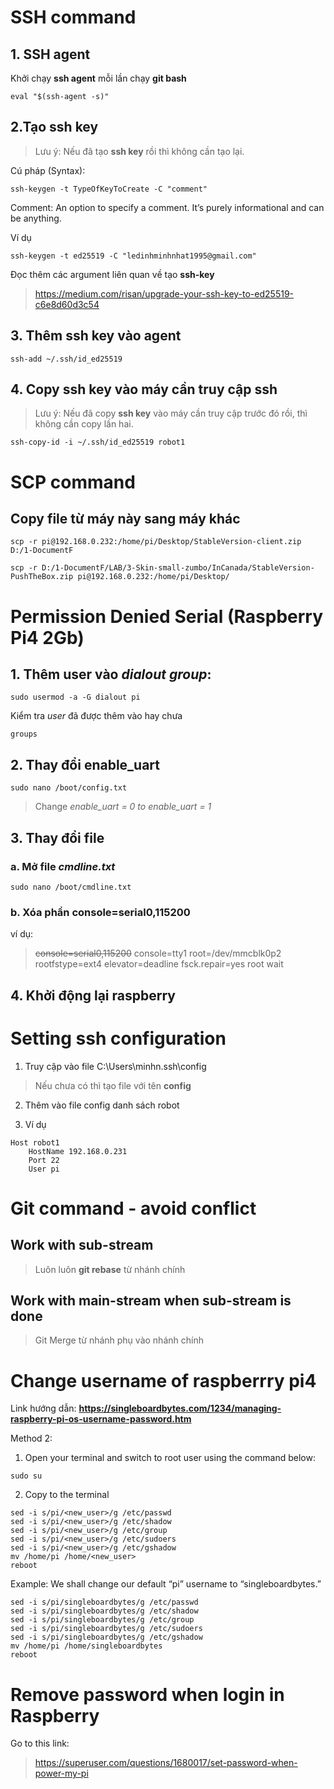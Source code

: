 # SSH command

## 1. SSH agent
Khởi chạy **ssh agent** mỗi lần chạy **git bash**
```
eval "$(ssh-agent -s)"
```
## 2.Tạo **ssh key**
>Lưu ý: Nếu đã tạo **ssh key** rồi thì không cần tạo lại.

Cú pháp (Syntax):
```
ssh-keygen -t TypeOfKeyToCreate -C "comment"
```
Comment: An option to specify a comment. It’s purely informational and can be anything.

Ví dụ
```
ssh-keygen -t ed25519 -C "ledinhminhnhat1995@gmail.com"
```

Đọc thêm các argument liên quan về tạo **ssh-key**

 >https://medium.com/risan/upgrade-your-ssh-key-to-ed25519-c6e8d60d3c54
## 3. Thêm **ssh key** vào agent
```
ssh-add ~/.ssh/id_ed25519
```

## 4. Copy **ssh key** vào máy cần truy cập **ssh**
>Lưu ý: Nếu đã copy **ssh key** vào máy cần truy cập trước đó rồi, thì không cần copy lần hai.
```
ssh-copy-id -i ~/.ssh/id_ed25519 robot1
```

##
# SCP command
## Copy file từ máy này sang máy khác
```
scp -r pi@192.168.0.232:/home/pi/Desktop/StableVersion-client.zip D:/1-DocumentF
```
```
scp -r D:/1-DocumentF/LAB/3-Skin-small-zumbo/InCanada/StableVersion-PushTheBox.zip pi@192.168.0.232:/home/pi/Desktop/
```

# Permission Denied Serial (Raspberry Pi4 2Gb)

## 1. Thêm user vào *dialout group*:
```
sudo usermod -a -G dialout pi
```
Kiểm tra *user* đã được thêm vào hay chưa
```
groups
``` 
## 2. Thay đổi **enable_uart**
 ```
 sudo nano /boot/config.txt
 ```
 >Change *enable_uart = 0 to enable_uart = 1*

## 3. Thay đổi file 
### a. Mở file *cmdline.txt*
```
sudo nano /boot/cmdline.txt
```
### b. Xóa phần **console=serial0,115200**

ví dụ: 
>~~console=serial0,115200~~ console=tty1 root=/dev/mmcblk0p2 rootfstype=ext4 elevator=deadline fsck.repair=yes root wait
## 4. Khởi động lại raspberry


##
# Setting ssh configuration
1. Truy cập vào file C:\Users\minhn\.ssh\config
> Nếu chưa có thì tạo file với tên **config**

2. Thêm vào file config danh sách robot

3. Ví dụ
```
Host robot1
	HostName 192.168.0.231
	Port 22
	User pi
```
# Git command - avoid conflict
## Work with sub-stream
> Luôn luôn **git rebase** từ nhánh chính

## Work with main-stream when sub-stream is done
> Git Merge từ nhánh phụ vào nhánh chính

# Change username of raspberrry pi4
Link hướng dẫn: **https://singleboardbytes.com/1234/managing-raspberry-pi-os-username-password.htm** 

Method 2:
1. Open your terminal and switch to root user using the command below:
``` 
sudo su
```
2. Copy to the terminal
```
sed -i s/pi/<new_user>/g /etc/passwd
sed -i s/pi/<new_user>/g /etc/shadow
sed -i s/pi/<new_user>/g /etc/group
sed -i s/pi/<new_user>/g /etc/sudoers
sed -i s/pi/<new_user>/g /etc/gshadow
mv /home/pi /home/<new_user>
reboot
```
Example:
We shall change our default “pi” username to “singleboardbytes.”
```
sed -i s/pi/singleboardbytes/g /etc/passwd
sed -i s/pi/singleboardbytes/g /etc/shadow
sed -i s/pi/singleboardbytes/g /etc/group
sed -i s/pi/singleboardbytes/g /etc/sudoers
sed -i s/pi/singleboardbytes/g /etc/gshadow
mv /home/pi /home/singleboardbytes
reboot
```
# Remove password when login in Raspberry
Go to this link:
> https://superuser.com/questions/1680017/set-password-when-power-my-pi
